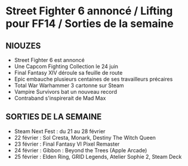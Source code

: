 # Street Fighter 6 annoncé / Lifting pour FF14 / Sorties de la semaine

## NIOUZES

- Street Fighter 6 est annoncé
- Une Capcom Fighting Collection le 24 juin
- Final Fantasy XIV déroule sa feuille de route
- Epic embauche plusieurs centaines de ses travailleurs précaires
- Total War Warhammer 3 cartonne sur Steam
- Vampire Survivors bat un nouveau record
- Contraband s'inspirerait de Mad Max

## SORTIES DE LA SEMAINE

- Steam Next Fest : du 21 au 28 février
- 22 février : Sol Cresta, Monark, Destiny The Witch Queen
- 23 février : Final Fantasy VI Pixel Remaster
- 24 février : Gibbon : Beyond the Trees (Apple Arcade)
- 25 février : Elden Ring, GRID Legends, Atelier Sophie 2, Steam Deck
